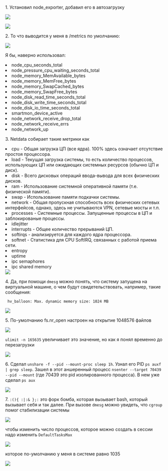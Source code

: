 <p>1. Установил node_exporter, добавил его в автозагрузку</p>
<img src="../03-sysadmin-04-os/img/1_1q.JPG">
<p><img src="../03-sysadmin-04-os/img/1_3q.JPG"></p>
<p>2. То что выводится у меня в /metrics по умолчанию:</p> 
<p><img src="../03-sysadmin-04-os/img/1_2q.JPG"></p>
<p>Я бы, наверно использовал: </p>
<li>node_cpu_seconds_total</li>
<li>node_pressure_cpu_waiting_seconds_total</li>
<li>node_memory_MemAvailable_bytes</li>
<li>node_memory_MemFree_bytes</li>
<li>node_memory_SwapCached_bytes</li>
<li>node_memory_SwapFree_bytes</li>
<li>node_disk_read_time_seconds_total</li>
<li>node_disk_write_time_seconds_total</li>
<li>node_disk_io_time_seconds_total</li>
<li>smartmon_device_active</li>
<li>node_network_receive_drop_total</li>
<li>node_network_receive_errs</li>
<li>node_network_up</li>

<p>3. Netdata собирает такие метрики как     
    <li>cpu - Общая загрузка ЦП (все ядра). 100% здесь означает отсутствие простоя процессора.</li>
    <li>load - Текущая загрузка системы, то есть количество процессов, использующих ЦП или ожидающих системных ресурсов (обычно ЦП и диск).</li>
    <li>disk - Всего дисковых операций ввода-вывода для всех физических дисков.</li>
    <li>ram - Использование системной оперативной памяти (т.е. физической памяти).</li>
    <li>swap - Использование памяти подкачки системы.</li>
    <li>network - Общая пропускная способность всех физических сетевых интерфейсов, однако, здесь не учитываются VPN, сетевые мосты и т.п.</li>
    <li>processes - Системные процессы. Запущенные процессы в ЦП и заблокированые процессы.</li>
    <li>idlejitter</li>
    <li>interrupts - Общее количество прерываний ЦП.</li>
    <li>softirqs - анализируется для каждого ядра процессора.</li>
    <li>softnet - Статистика для CPU SoftIRQ, связанных с работой приема сети.</li>
    <li>entropy</li>
    <li>uptime</li>
    <li>ipc semaphores</li>
    <li>ipc shared memory</li>
<img src="../03-sysadmin-04-os/img/3q.JPG">
</p>
<p>4. Да, при помощи <code>dmesg</code> можно понять, что систему запущена на виртуальной машине, о чем будут свидетельствовать, например, такие сообщения: 
<p><code> hv_balloon: Max. dynamic memory size: 1024 MB</code></p>
<img src="../03-sysadmin-04-os/img/4q.JPG"></p>
<p>5. По-умолчанию fs.nr_open настроен на открытие 1048576 файлов</p>
<img src="../03-sysadmin-04-os/img/5q.JPG">
<p><code>ulimit -n 165635</code> увеличивает это значение, но как я понял временно до перезагрузки</p>
<img src="../03-sysadmin-04-os/img/5_1q.JPG">
<p>6. Сделал <code>unshare -f --pid --mount-proc sleep 1h</code>. Узнал его PID <code>ps auxf | grep sleep</code>. Зашел в этот аншеренный процесс <code>nsenter --target 70439 --pid --mount</code> (где 70439 это pid изолированного процесса). В нем уже сделал <code>ps aux</code></p>
<p><img src="../03-sysadmin-04-os/img/6q.JPG"></p>
<p>7. <code>:(){ :|:&amp; };:</code> это форк бомба, которая вызывает bash, который вызывает себя и так далее. При вызове <code>dmesg</code> можно увидеть, что <code>cgroup</code> помог стабилизации системы</p>
<img src="../03-sysadmin-04-os/img/7q.JPG"">
<p> чтобы изменить число процессов, которое можно создать в сессии надо изменить <code>DefaultTasksMax</code></p>
<p><img src="../03-sysadmin-04-os/img/7_1q.JPG"></p>
<p>которое по-умолчанию у меня в системе равно 1035</p>
<img src="../03-sysadmin-04-os/img/7_2q.JPG">
